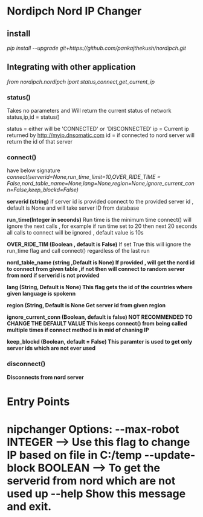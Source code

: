 # Nordipch Nord IP Changer

<h2> install </h2>
<i>pip install --upgrade git+https://github.com/pankajthekush/nordipch.git </i>

<h2> Integrating with other application </h2>
<i>from nordipch.nordipch iport status,connect,get_current_ip</i>

<h3>status()</h3>

Takes no parameters and Will return the current status of network
status,ip,id = status()

status = either will be 'CONNECTED' or 'DISCONNECTED'
ip = Current ip returned by http://myip.dnsomatic.com
id = if connected to nord server will return the id of that server

<h3>connect()</h3>
have below signature
<i>connect(serverid=None,run_time_limit=10,OVER_RIDE_TIME = False,nord_table_name=None,lang=None,region=None,ignore_current_conn=False,keep_blockd=False)</i>

<b>serverid (string)</b>
if server id is provided connect to the provided server id , default is None and will take server ID from database

<b>run_time(Integer in seconds)</b>
Run time is the minimum time connect() will ignore the next calls , for example if run time set to 20 then next 20 seconds all calls to connect will be ignored , default value is 10s

<b>OVER_RIDE_TIM (Boolean , default is False)</b>
If set True this will ignore the run_time flag and call connect() regardless of the last run

<b>nord_table_name (string ,Default is None)</n>
If provided , will get the nord id to connect from given table ,if not then will connect to random server from nord if serverid is not provided

<b>lang (String, Default is None) </b>
This flag gets the id of the countries where given language is spokenn

<b>region (String, Default is None</b>
Get server id from given region

<b>ignore_current_conn (Boolean, default is false)<b>
<strong>NOT RECOMMENDED TO CHANGE THE DEFAULT VALUE<strong>
This keeps connect() from being called multiple times if connect method is in mid of chaning IP

<b>keep_blockd (Boolean, default = False)<b>
This paramter is used to get only server ids which are not ever used

<h3>disconnect()</h3>
Disconnects from nord server

<h1>Entry Points<h1>
<b>nipchanger</b>
Options:
  --max-robot INTEGER  --> Use this flag to change IP based on file in C:/temp
  --update-block BOOLEAN --> To get the serverid from nord which are not used up
  --help                  Show this message and exit.